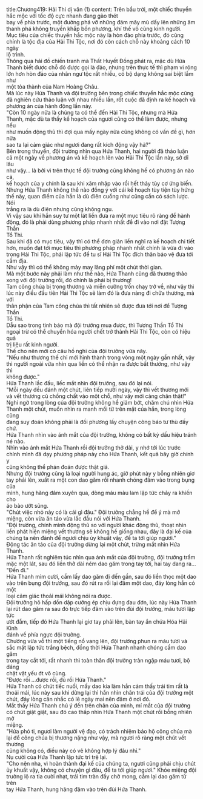 title:Chương419: Hải Thi dị văn (1)
content:
Trên bầu trời, một chiếc thuyền hắc mộc với tốc độ cực nhanh đang gào thét<br>bay về phía trước, một đường phá vỡ những đám mây mù dấy lên những âm<br>thanh phá không truyền khắp bốn phương, khí thế vô cùng kinh người.<br>Mục tiêu của chiếc thuyền hắc mộc này là hòn đảo phía trước, đó cũng<br>chính là tộc địa của Hải Thi Tộc, nơi đó còn cách chỗ này khoảng cách 10 ngày<br>lộ trình.<br>Thông qua hải đồ chiến tranh mà Thất Huyết Đồng phát ra, mặc dù Hứa<br>Thanh biết được chỗ đó được gọi là đảo, nhưng trên thực tế thì phạm vi rộng<br>lớn hơn hòn đảo của nhân ngư tộc rất nhiều, có bộ dạng không sai biệt lắm như<br>một tòa thành của Nam Hoàng Châu.<br>Mà lúc này Hứa Thanh và đội trưởng bên trong chiếc thuyền hắc mộc cũng<br>đã nghiên cứu thảo luận với nhau nhiều lần, rốt cuộc đã định ra kế hoạch và<br>phương án của hành động lần này.<br>"Còn 10 ngày nữa là chúng ta có thể đến Hải Thi Tộc, nhưng mà Hứa<br>Thanh, mặc dù ta thấy kế hoạch của ngươi cũng có thể làm được, nhưng nếu<br>như muốn động thủ thì đợi qua mấy ngày nữa cũng không có vấn đề gì, hơn nữa<br>sao ta lại cảm giác như ngươi đang rất kích động vậy hả?"<br>Bên trong thuyền, đội trưởng nhìn qua Hứa Thanh, hai người đã thảo luận<br>cả một ngày về phương án và kế hoạch lẻn vào Hải Thi Tộc lần này, sở dĩ lâu<br>như vậy… là bởi vì trên thực tế đội trưởng cũng không hề có phương án nào cả,<br>kế hoạch của y chính là sau khi xâm nhập vào rồi hết thảy tùy cơ ứng biến.<br>Nhưng Hứa Thanh không thể nào đồng ý với cái kế hoạch tùy tiện tùy hứng<br>thế này, quan điểm của hắn là dù điên cuồng như cũng cần có sách lược. Nói<br>trắng ra là dù điên nhưng cũng không ngu.<br>Vì vậy sau khi hắn suy tư một lát liền đưa ra một mục tiêu rõ ràng để hành<br>động, đó là phải dùng phương pháp nhanh nhất để đi vào nơi đặt Tượng Thần<br>Tổ Thi.<br>Sau khi đã có mục tiêu, vậy thì có thể đơn giản liền nghĩ ra kế hoạch chi tiết<br>hơn, muốn đạt tới mục tiêu thì phương pháp nhanh nhất chính là vừa đi vào<br>trong Hải Thi Tộc, phải lập tức để tu sĩ Hải Thi Tộc đích thân bảo vệ đưa tới<br>cấm địa.<br>Như vậy thì có thể không mảy may lãng phí một chút thời gian.<br>Mà một bước này phải làm như thế nào, Hứa Thanh cũng đã thương thảo<br>xong với đội trưởng rồi, đó chính là phải bị thương!<br>Tam công chúa bị trọng thương và miễn cưỡng trốn chạy trở về, như vậy thì<br>lúc này điều đầu tiên Hải Thi Tộc sẽ làm đó là đưa nàng đi chữa thương, mà với<br>thân phận của Tam công chúa thì tất nhiên sẽ được đưa tới nơi để Tượng Thần<br>Tổ Thi.<br>Dẫu sao trong tình báo mà đội trưởng mua được, thì Tượng Thần Tổ Thi<br>ngoại trừ có thể chuyển hóa người chết trở thành Hải Thi Tộc, còn có hiệu quả<br>trị liệu rất kinh người.<br>Thế cho nên mới có câu hồ nghi của đội trưởng vừa nãy.<br>"Nếu như thương thế chỉ mới hình thành trong vòng một ngày gần nhất, vậy<br>thì người ngoài vừa nhìn qua liền có thể nhận ra được bất thường, như vậy thì<br>không được."<br>Hứa Thanh lắc đầu, liếc mắt nhìn đội trưởng, sau đó lại nói.<br>"Mỗi ngày đều đánh một chút, liên tiếp mười ngày, vậy thì vết thương mới<br>và vết thương cũ chồng chất vào một chỗ, như vậy mới càng chân thật!"<br>Nghi ngờ trong lòng của đội trưởng không hề giảm bớt, chăm chú nhìn Hứa<br>Thanh một chút, muốn nhìn ra manh mối từ trên mặt của hắn, trong lòng cũng<br>đang suy đoán không phải là đối phương lấy chuyện công báo tư thù đấy chứ.<br>Hứa Thanh nhìn vào ánh mắt của đội trưởng, không có bất kỳ dấu hiệu tránh<br>né nào.<br>Nhìn vào ánh mắt Hứa Thanh rồi đội trưởng thở dài, y nhớ tới lúc trước<br>chính mình đã dạy phương pháp này cho Hứa Thanh, kết quả bây giờ chính y<br>cũng không thể phán đoán được thật giả.<br>Nhưng đội trưởng cũng là loại người hung ác, giờ phút này y bỗng nhiên giơ<br>tay phải lên, xuất ra một con dao găm rồi nhanh chóng đâm vào trong bụng của<br>mình, hung hăng đâm xuyên qua, dòng máu màu lam lập tức chảy ra khiến cho<br>áo bào ướt sũng.<br>"Chút việc nhỏ này có là cái gì đâu." Đội trưởng chẳng hề để ý mà mở<br>miệng, còn vừa ăn táo vừa lắc đầu nói với Hứa Thanh.<br>"Đội trưởng, chính mình động thủ so với người khác động thủ, thoạt nhìn<br>liền phát hiện miệng vết thương sẽ không hề giống nhau, đây là đại kế của<br>chúng ta nên đành để ngươi chịu ủy khuất vậy, để ta tới giúp ngươi."<br>Động tác ăn táo của đội trưởng dừng lại một chút, trừng mắt nhìn Hứa<br>Thanh.<br>Hứa Thanh rất nghiêm túc nhìn qua ánh mắt của đội trưởng, đội trưởng trầm<br>mặc một lát, sau đó liền thở dài ném dao găm trong tay tới, hai tay dang ra…<br>"Đến đi."<br>Hứa Thanh mỉm cười, cầm lấy dao găm đi đến gần, sau đó liền thọc một dao<br>vào trên bụng đội trưởng, sau đó rút ra rồi lại đâm một dao, đáy lòng hắn có một<br>loại cảm giác thoải mái không nói ra được.<br>Đội trưởng hô hấp dồn dập cưỡng ép chịu đựng đau đớn, lúc này Hứa Thanh<br>lại rút dao găm ra sau đó trực tiếp đâm vào trên đùi đội trưởng, máu tươi lập tức<br>ướt đẫm, tiếp đó Hứa Thanh lại giơ tay phải lên, bàn tay ẩn chứa Hóa Hải Kinh<br>đánh về phía ngực đội trưởng.<br>Chưởng vừa vỗ thì một tiếng nổ vang lên, đội trưởng phun ra máu tươi và<br>sắc mặt lập tức trắng bệch, đồng thời Hứa Thanh nhanh chóng cầm dao găm<br>trong tay cắt tới, rất nhanh thì toàn thân đội trưởng tràn ngập máu tươi, bộ dáng<br>chật vật yếu ớt vô cùng.<br>"Được rồi …được rồi, đủ rồi Hứa Thanh."<br>Hứa Thanh có chút tiếc nuối, mấy dao kia làm hắn cảm thấy trái tim rất là<br>thoải mái, lúc này sau khi dừng lại thì hắn nhìn chân trái của đội trưởng một<br>chút, đáy lòng cân nhắc có lẽ ngày mai nên đâm ở nơi đó.<br>Mắt thấy Hứa Thanh chú ý đến trên chân của mình, mí mắt của đội trưởng<br>có chút giật giật, sau đó cao thấp nhìn Hứa Thanh một chút rồi bỗng nhiên mở<br>miệng.<br>"Hứa phó ti, ngươi làm người vệ đạo, có trách nhiệm bảo hộ công chúa mà<br>lại để công chúa bị thương nặng như vậy, mà ngươi rõ ràng một chút vết thương<br>cũng không có, điều này có vẻ không hợp lý đâu nhỉ."<br>Nụ cười của Hứa Thanh lập tức trì trệ lại.<br>"Cho nên nha, vì hoàn thành đại kế của chúng ta, ngươi cũng phải chịu chút<br>ủy khuất vậy, không có chuyện gì đâu, để ta tới giúp ngươi." Khóe miệng đội<br>trưởng lộ ra tia cười nhạt, trái tim tràn đầy chờ mong, cầm lại dao găm từ trên<br>tay Hứa Thanh, hung hăng đâm vào trên đùi Hứa Thanh.